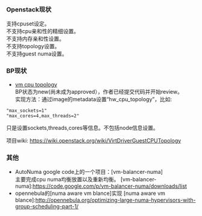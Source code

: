 ### Openstack现状  
支持cpuset设定。  
不支持cpu亲和性的精细设置。  
不支持内存亲和性设置。  
不支持topology设置。  
不支持guest numa设置。  

### BP现状  
+ [vm cpu topology]  
BP状态为new(尚未成为approved），作者已经提交代码并开始review。    
实现方法：通过image的metadata设置“hw_cpu_topology”，比如:   
```
"max_sockets=1"  
"max_cores=4,max_threads=2"  
```
只是设置sockets,threads,cores等信息。不包括node信息设置。  

[vm cpu topology]:https://wiki.openstack.org/wiki/VirtDriverGuestCPUTopology
项目wiki: https://wiki.openstack.org/wiki/VirtDriverGuestCPUTopology


### 其他  
+ AutoNuma
google code上的一个项目：[vm-balancer-numa]  
主要完成cpu numa均衡放置以及重新均衡。
[vm-balancer-numa]:https://code.google.com/p/vm-balancer-numa/downloads/list
+ opennebula的[numa aware vm blance]实现
[numa aware vm blance]:http://opennebula.org/optimizing-large-numa-hypervisors-with-group-scheduling-part-1/
